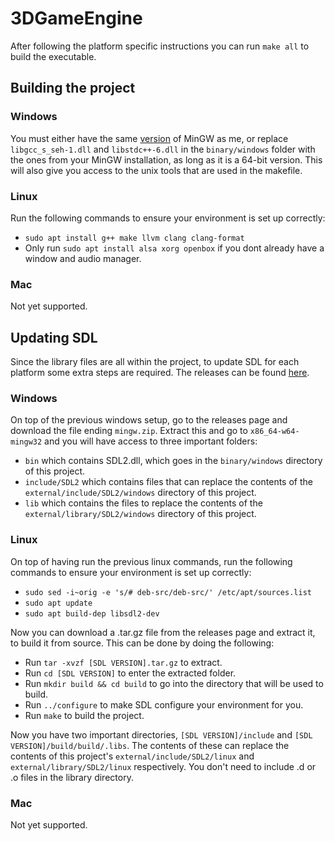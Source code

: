 # 3DGameEngine
After following the platform specific instructions you can run `make all` to build the executable.

## Building the project
### Windows
You must either have the same [version](https://github.com/brechtsanders/winlibs_mingw/releases/download/13.2.0posix-17.0.6-11.0.1-ucrt-r5/winlibs-x86_64-posix-seh-gcc-13.2.0-llvm-17.0.6-mingw-w64ucrt-11.0.1-r5.zip)
of MinGW as me, or replace `libgcc_s_seh-1.dll` and `libstdc++-6.dll` in the `binary/windows` folder with the ones from your MinGW installation, as long as it is a 64-bit version. This will also
give you access to the unix tools that are used in the makefile.

### Linux
Run the following commands to ensure your environment is set up correctly:
- `sudo apt install g++ make llvm clang clang-format`
- Only run `sudo apt install alsa xorg openbox` if you dont already have a window and audio manager.

### Mac
Not yet supported.

## Updating SDL
Since the library files are all within the project, to update SDL for each platform some extra steps are required. The releases can be found [here](https://github.com/libsdl-org/SDL/releases).

### Windows
On top of the previous windows setup, go to the releases page and download the file ending `mingw.zip`. Extract this and go to `x86_64-w64-mingw32` and you will have access to three important folders:
- `bin` which contains SDL2.dll, which goes in the `binary/windows` directory of this project.
- `include/SDL2` which contains files that can replace the contents of the `external/include/SDL2/windows` directory of this project.
- `lib` which contains the files to replace the contents of the `external/library/SDL2/windows` directory of this project.

### Linux
On top of having run the previous linux commands, run the following commands to ensure your environment is set up correctly:
- `sudo sed -i~orig -e 's/# deb-src/deb-src/' /etc/apt/sources.list`
- `sudo apt update`
- `sudo apt build-dep libsdl2-dev`

Now you can download a .tar.gz file from the releases page and extract it, to build it from source. This can be done by doing the following:
- Run `tar -xvzf [SDL VERSION].tar.gz` to extract.
- Run `cd [SDL VERSION]` to enter the extracted folder.
- Run `mkdir build && cd build` to go into the directory that will be used to build.
- Run `../configure` to make SDL configure your environment for you.
- Run `make` to build the project.

Now you have two important directories, `[SDL VERSION]/include` and `[SDL VERSION]/build/build/.libs`. The contents of these can replace the contents of this project's
`external/include/SDL2/linux` and `external/library/SDL2/linux` respectively. You don't need to include .d or .o files in the library directory.

### Mac
Not yet supported.
